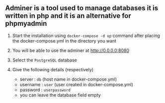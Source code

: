 ## Adminer is a tool used to manage databases it is written in php and it is an alternative for phpmyadmin

1. Start the installation using `docker-compose -d up` command after placing the docker-compose.yml in the directory you want

2. You will be able to use the adminer at http://0.0.0.0:8080

3. Select the `PostgreSQL` database

4. Give the following details (respectively)

	- server : `db` (host name in docker-compose.yml)
	- username : `user` (user created in docker-compose.yml)
	- password : `userpassword`
	- you can leave the database field empty
